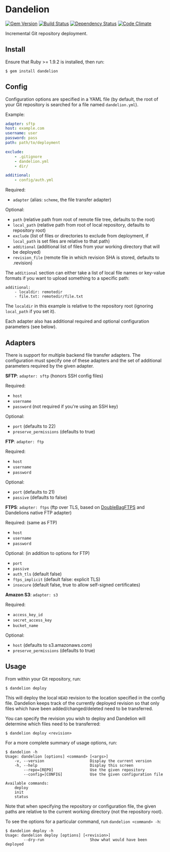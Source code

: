 Dandelion
=========
[![Gem Version](https://badge.fury.io/rb/dandelion.png)](http://badge.fury.io/rb/dandelion)
[![Build Status](https://travis-ci.org/scttnlsn/dandelion.png)](https://travis-ci.org/scttnlsn/dandelion)
[![Dependency Status](https://gemnasium.com/scttnlsn/dandelion.png)](https://gemnasium.com/scttnlsn/dandelion)
[![Code Climate](https://codeclimate.com/github/scttnlsn/dandelion.png)](https://codeclimate.com/github/scttnlsn/dandelion)

Incremental Git repository deployment.

Install
-------

Ensure that Ruby >= 1.9.2 is installed, then run:

    $ gem install dandelion

Config
------

Configuration options are specified in a YAML file (by default, the root of your
Git repository is searched for a file named `dandelion.yml`).

Example:

```yaml
adapter: sftp
host: example.com
username: user
password: pass
path: path/to/deployment

exclude:
    - .gitignore
    - dandelion.yml
    - dir/

additional:
    - config/auth.yml
```

Required:

 * `adapter` (alias: `scheme`, the file transfer adapter)

Optional:

* `path` (relative path from root of remote file tree, defaults to the root)
* `local_path` (relative path from root of local repository, defaults to repository root)
* `exclude` (list of files or directories to exclude from deployment, if `local_path` is set files are relative to that path)
* `additional` (additional list of files from your working directory that will be deployed)
* `revision_file` (remote file in which revision SHA is stored, defaults to .revision)

The `additional` section can either take a list of local file names or key-value formats if you want to upload something to a specific path:
```
additional:
    - localdir: remotedir
    - file.txt: remotedir/file.txt
```
The `localdir` in this example is relative to the repository root (ignoring `local_path` if you set it).

Each adapter also has additional required and optional configuration parameters (see below).

Adapters
--------

There is support for multiple backend file transfer adapters.  The configuration
must specify one of these adapters and the set of additional parameters required
by the given adapter.

**SFTP**: `adapter: sftp` (honors SSH config files)

Required:

 * `host`
 * `username`
 * `password` (not required if you're using an SSH key)

Optional:

 * `port` (defaults to 22)
 * `preserve_permissions` (defaults to true)

**FTP**: `adapter: ftp`

Required:

 * `host`
 * `username`
 * `password`

Optional:

 * `port` (defaults to 21)
 * `passive` (defaults to false)

**FTPS**: `adapter: ftps` (ftp over TLS, based on [DoubleBagFTPS](https://github.com/bnix/double-bag-ftps) and Dandelions native FTP adapter)

Required: (same as FTP)

 * `host`
 * `username`
 * `password`

Optional: (in addition to options for FTP)

 * `port`
 * `passive`
 * `auth_tls` (default false)
 * `ftps_implicit` (default false: explicit TLS)
 * `insecure` (default false, true to allow self-signed certificates)

**Amazon S3**: `adapter: s3`

Required:

 * `access_key_id`
 * `secret_access_key`
 * `bucket_name`

Optional:

 * `host` (defaults to s3.amazonaws.com)
 * `preserve_permissions` (defaults to true)

Usage
-----

From within your Git repository, run:

    $ dandelion deploy

This will deploy the local `HEAD` revision to the location specified in the config
file.  Dandelion keeps track of the currently deployed revision so that only files
which have been added/changed/deleted need to be transferred.

You can specify the revision you wish to deploy and Dandelion will determine which
files need to be transferred:

    $ dandelion deploy <revision>

For a more complete summary of usage options, run:

    $ dandelion -h
    Usage: dandelion [options] <command> [<args>]
        -v, --version                    Display the current version
        -h, --help                       Display this screen
            --repo=[REPO]                Use the given repository
            --config=[CONFIG]            Use the given configuration file

    Available commands:
        deploy
        init
        status
        
Note that when specifying the repository or configuration file, the given paths
are relative to the current working directory (not the repository root).
        
To see the options for a particular command, run `dandelion <command> -h`:

    $ dandelion deploy -h
    Usage: dandelion deploy [options] [<revision>]
            --dry-run                    Show what would have been deployed
